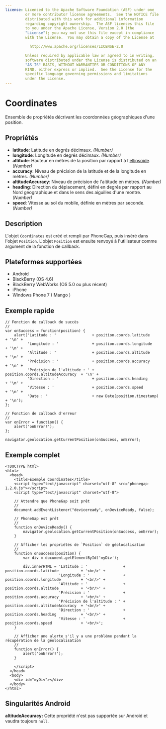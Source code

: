 ```yaml
---
license: Licensed to the Apache Software Foundation (ASF) under one
         or more contributor license agreements.  See the NOTICE file
         distributed with this work for additional information
         regarding copyright ownership.  The ASF licenses this file
         to you under the Apache License, Version 2.0 (the
         "License"); you may not use this file except in compliance
         with the License.  You may obtain a copy of the License at

           http://www.apache.org/licenses/LICENSE-2.0

         Unless required by applicable law or agreed to in writing,
         software distributed under the License is distributed on an
         "AS IS" BASIS, WITHOUT WARRANTIES OR CONDITIONS OF ANY
         KIND, either express or implied.  See the License for the
         specific language governing permissions and limitations
         under the License.
---
```


Coordinates
===========

Ensemble de propriétés décrivant les coordonnées géographiques d'une position.

Propriétés
----------

* __latitude__: Latitude en degrés décimaux. _(Number)_
* __longitude__: Longitude en degrés décimaux. _(Number)_
* __altitude__: Hauteur en mètres de la position par rapport à l'[ellipsoïde](http://earth-info.nga.mil/GandG/publications/tr8350.2/wgs84fin.pdf). _(Number)_
* __accuracy__: Niveau de précision de la latitude et de la longitude en mètres. _(Number)_
* __altitudeAccuracy__: Niveau de précision de l'altitude en mètres. _(Number)_
* __heading__: Direction du déplacement, défini en degrés par rapport au Nord géographique et dans le sens des aiguilles d'une montre. _(Number)_
* __speed__: Vitesse au sol du mobile, définie en mètres par seconde. _(Number)_

Description
-----------

L'objet `Coordinates` est créé et rempli par PhoneGap, puis inséré dans l'objet `Position`. L'objet `Position` est ensuite renvoyé à l'utilisateur comme argument de la fonction de callback.

Plateformes supportées
----------------------

- Android
- BlackBerry (OS 4.6)
- BlackBerry WebWorks (OS 5.0 ou plus récent)
- iPhone
- Windows Phone 7 ( Mango )

Exemple rapide
--------------

    // Fonction de callback de succès
    //
    var onSuccess = function(position) {
        alert('Latitude : '                + position.coords.latitude          + '\n' +
              'Longitude : '               + position.coords.longitude         + '\n' +
              'Altitude : '                + position.coords.altitude          + '\n' +
              'Précision : '               + position.coords.accuracy          + '\n' +
              'Précision de l'altitude : ' + position.coords.altitudeAccuracy  + '\n' +
              'Direction : '               + position.coords.heading           + '\n' +
              'Vitesse : '                 + position.coords.speed             + '\n' +
              'Date : '                    + new Date(position.timestamp)      + '\n');
    };

    // Fonction de callback d'erreur
    //
    var onError = function() {
        alert('onError!');
    };

    navigator.geolocation.getCurrentPosition(onSuccess, onError);

Exemple complet
---------------

    <!DOCTYPE html>
    <html>
      <head>
        <title>Exemple Coordinates</title>
        <script type="text/javascript" charset="utf-8" src="phonegap-1.2.0.js"></script>
        <script type="text/javascript" charset="utf-8">

        // Attendre que PhoneGap soit prêt
        //
        document.addEventListener("deviceready", onDeviceReady, false);

        // PhoneGap est prêt
        //
        function onDeviceReady() {
            navigator.geolocation.getCurrentPosition(onSuccess, onError);
        }
    
        // Afficher les propriétés de `Position` de géolocalisation
        //
        function onSuccess(position) {
            var div = document.getElementById('myDiv');
        
            div.innerHTML = 'Latitude : '                + position.coords.latitude          + '<br/>' +
                            'Longitude : '               + position.coords.longitude         + '<br/>' +
                            'Altitude : '                + position.coords.altitude          + '<br/>' +
                            'Précision : '               + position.coords.accuracy          + '<br/>' +
                            'Précision de l'altitude : ' + position.coords.altitudeAccuracy  + '<br/>' +
                            'Direction : '               + position.coords.heading           + '<br/>' +
                            'Vitesse : '                 + position.coords.speed             + '<br/>';
        }
    
        // Afficher une alerte s'il y a une problème pendant la récupération de la géolocalisation
        //
        function onError() {
            alert('onError!');
        }

        </script>
      </head>
      <body>
        <div id="myDiv"></div>
      </body>
    </html>
    
Singularités Android
--------------------

__altitudeAccuracy:__ Cette propriété n'est pas supportée sur Android et vaudra toujours `null`.
